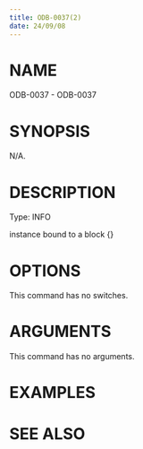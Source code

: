 ```yaml
---
title: ODB-0037(2)
date: 24/09/08
---
```


# NAME

ODB-0037 - ODB-0037

# SYNOPSIS

N/A.

# DESCRIPTION

Type: INFO

instance bound to a block {}

# OPTIONS

This command has no switches.

# ARGUMENTS

This command has no arguments.

# EXAMPLES

# SEE ALSO
